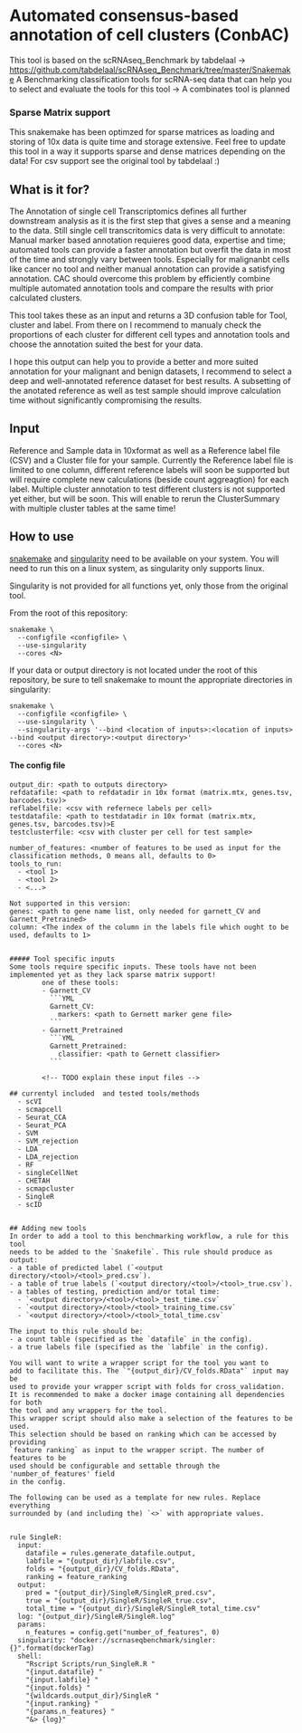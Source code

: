 # Automated consensus-based annotation of cell clusters (ConbAC)

This tool is based on the scRNAseq_Benchmark by tabdelaal 
-> https://github.com/tabdelaal/scRNAseq_Benchmark/tree/master/Snakemake
A Benchmarking classification tools for scRNA-seq data that can help you to select and evaluate the tools for this tool 
-> A combinates tool is planned 

### Sparse Matrix support
This snakemake has been optimzed for sparse matrices as loading and storing of 10x data is quite time and storage extensive. Feel free to update this tool in a way it supports sparse and dense matrices depending on the data! For csv support see the original tool by tabdelaal :) 

## What is it for? 
The Annotation of single cell Transcriptomics defines all further downstream analysis as it is the first step that gives a sense and a meaning to the data. 
Still single cell transcritomics data is very difficult to annotate: Manual marker based annotation requieres good data, expertise and time; automated tools can provide a faster annotation but overfit the data in most of the time and strongly vary between tools.
Especially for malignanbt cells like cancer no tool and neither manual annotation can provide a satisfying annotation. 
CAC should overcome this problem by efficiently combine multiple automated annotation tools and compare the results with prior calculated clusters. 

This tool takes these as an input and returns a 3D confusion table for Tool, cluster and label. From there on I recommend to manualy check the proportions of each cluster for different cell types and annotation tools and choose the annotation suited the best for your data.

I hope this output can help you to provide a better and more suited annotation for your malignant and benign datasets, I recommend to select a deep and well-annotated reference dataset for best results. A subsetting of the anotated reference as well as test sample should improve calculation time without significantly compromising the results.   

## Input
Reference and Sample data in 10xformat as well as a Reference label file (CSV) and a Cluster file for your sample. 
Currently the Reference label file is limited to one column, different reference labels will soon be supported but will require complete new calculations (beside count aggreagtion) for each label. 
Multiple cluster annotation to test different clusters is not supported yet either, but will be soon. This will enable to rerun the ClusterSummary with multiple cluster tables at the same time!

## How to use
[snakemake](https://snakemake.readthedocs.io/en/stable/index.html) and
[singularity](https://www.sylabs.io/docs/) need to be available on your 
system. You will need to run this on a linux system, as singularity
only supports linux.

Singularity is not provided for all functions yet, only those from the original tool. 

From the root of this repository:
```
snakemake \
  --configfile <configfile> \
  --use-singularity
  --cores <N>
```

If your data or output directory is not located under the root of this
repository, be sure to tell snakemake to mount the appropriate directories
in singularity:
```
snakemake \
  --configfile <configfile> \
  --use-singularity \
  --singularity-args '--bind <location of inputs>:<location of inputs> --bind <output directory>:<output directory>'
  --cores <N>
```

#### The config file
```YML
output_dir: <path to outputs directory>
refdatafile: <path to refdatadir in 10x format (matrix.mtx, genes.tsv, barcodes.tsv)>
reflabelfile: <csv with refernece labels per cell>
testdatafile: <path to testdatadir in 10x format (matrix.mtx, genes.tsv, barcodes.tsv)>E
testclusterfile: <csv with cluster per cell for test sample>

number_of_features: <number of features to be used as input for the classification methods, 0 means all, defaults to 0>
tools_to_run:
  - <tool 1>
  - <tool 2>
  - <...>
  
Not supported in this version: 
genes: <path to gene name list, only needed for garnett_CV and Garnett_Pretrained>
column: <The index of the column in the labels file which ought to be used, defaults to 1>


##### Tool specific inputs
Some tools require specific inputs. These tools have not been implemented yet as they lack sparse matrix support!
        one of these tools:
        - Garnett_CV
          ```YML
          Garnett_CV:
            markers: <path to Gernett marker gene file>
          ```
        - Garnett_Pretrained
          ```YML
          Garnett_Pretrained:
            classifier: <path to Gernett classifier>
          ```
        
        <!-- TODO explain these input files -->

## currentyl included  and tested tools/methods
  - scVI
  - scmapcell 
  - Seurat_CCA
  - Seurat_PCA
  - SVM
  - SVM_rejection
  - LDA
  - LDA_rejection
  - RF
  - singleCellNet
  - CHETAH
  - scmapcluster
  - SingleR
  - scID


## Adding new tools
In order to add a tool to this benchmarking workflow, a rule for this tool
needs to be added to the `Snakefile`. This rule should produce as output:
- a table of predicted label (`<output directory/<tool>/<tool>_pred.csv`).
- a table of true labels (`<output directory/<tool>/<tool>_true.csv`).
- a tables of testing, prediction and/or total time:
  - `<output directory>/<tool>/<tool>_test_time.csv`
  - `<output directory>/<tool>/<tool>_training_time.csv`
  - `<output directory>/<tool>/<tool>_total_time.csv`

The input to this rule should be:
- a count table (specified as the `datafile` in the config).
- a true labels file (specified as the `labfile` in the config).

You will want to write a wrapper script for the tool you want to
add to facilitate this. The `"{output_dir}/CV_folds.RData"` input may be
used to provide your wrapper script with folds for cross_validation.
It is recommended to make a docker image containing all dependencies for both
the tool and any wrappers for the tool.  
This wrapper script should also make a selection of the features to be used.
This selection should be based on ranking which can be accessed by providing
`feature ranking` as input to the wrapper script. The number of features to be
used should be configurable and settable through the 'number_of_features' field
in the config.

The following can be used as a template for new rules. Replace everything
surrounded by (and including the) `<>` with appropriate values.

    
rule SingleR:
  input:
    datafile = rules.generate_datafile.output,
    labfile = "{output_dir}/labfile.csv",
    folds = "{output_dir}/CV_folds.RData",
    ranking = feature_ranking
  output:
    pred = "{output_dir}/SingleR/SingleR_pred.csv",
    true = "{output_dir}/SingleR/SingleR_true.csv",
    total_time = "{output_dir}/SingleR/SingleR_total_time.csv"
  log: "{output_dir}/SingleR/SingleR.log"
  params:
    n_features = config.get("number_of_features", 0)
  singularity: "docker://scrnaseqbenchmark/singler:{}".format(dockerTag)
  shell:
    "Rscript Scripts/run_SingleR.R "
    "{input.datafile} "
    "{input.labfile} "
    "{input.folds} "
    "{wildcards.output_dir}/SingleR "
    "{input.ranking} "
    "{params.n_features} "
    "&> {log}"

```
